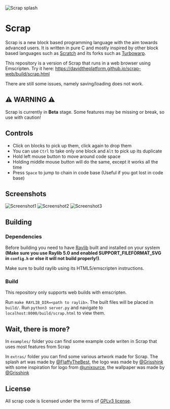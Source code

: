 ![Scrap splash](/extras/scrap_splash.png)

# Scrap

Scrap is a new block based programming language with the aim towards advanced users. 
It is written in pure C and mostly inspired by other block based languages such as [Scratch](https://scratch.mit.edu/) and
its forks such as [Turbowarp](https://turbowarp.org).

This repository is a version of Scrap that runs in a web browser using Emscripten. Try it here: https://davidtheplatform.github.io/scrap-web/build/scrap.html

There are still some issues, namely saving/loading does not work.

## ⚠️ WARNING ⚠️

Scrap is currently in **Beta** stage. Some features may be missing or break, so use with caution!

## Controls

- Click on blocks to pick up them, click again to drop them
- You can use `Ctrl` to take only one block and `Alt` to pick up its duplicate
- Hold left mouse button to move around code space
- Holding middle mouse button will do the same, except it works all the time
- Press `Space` to jump to chain in code base (Useful if you got lost in code base)

## Screenshots

![Screenshot1](/extras/scrap_screenshot1.png)
![Screenshot2](/extras/scrap_screenshot2.png)
![Screenshot3](/extras/scrap_screenshot3.png)

## Building

### Dependencies

Before building you need to have [Raylib](https://github.com/raysan5/raylib) built and installed on your system 
**(Make sure you use Raylib 5.0 and enabled SUPPORT_FILEFORMAT_SVG in `config.h` or else it will not build properly!)**.

Make sure to build raylib using its HTML5/emscripten instructions.

### Build

This repository only supports web builds with emscripten.

Run `make RAYLIB_DIR=<path to raylib>`. The built files will be placed in `build/`. Run `python3 server.py` and navigate to `localhost:8000/build/scrap.html` to view them. 

## Wait, there is more?

In `examples/` folder you can find some example code writen in Scrap that uses most features from Scrap

In `extras/` folder you can find some various artwork made for Scrap. 
The splash art was made by [@FlaffyTheBest](https://scratch.mit.edu/users/FlaffyTheBest/), 
the logo was made by [@Grisshink](https://github.com/Grisshink) with some inspiration for logo from [@unixource](https://github.com/unixource), 
the wallpaper was made by [@Grisshink](https://github.com/Grisshink)

## License

All scrap code is licensed under the terms of [GPLv3 license](/LICENSE).
